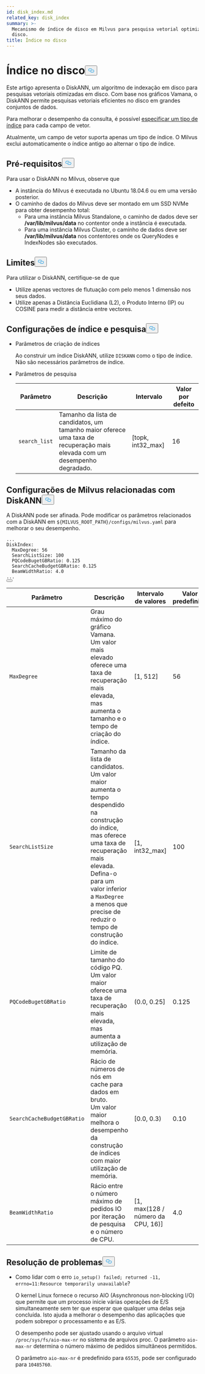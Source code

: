 ```yaml
---
id: disk_index.md
related_key: disk_index
summary: >-
  Mecanismo de índice de disco em Milvus para pesquisa vetorial optimizada por
  disco.
title: Índice no disco
---
```


<h1 id="On-disk-Index" class="common-anchor-header">Índice no disco<button data-href="#On-disk-Index" class="anchor-icon" translate="no">
      <svg translate="no"
        aria-hidden="true"
        focusable="false"
        height="20"
        version="1.1"
        viewBox="0 0 16 16"
        width="16"
      >
        <path
          fill="#0092E4"
          fill-rule="evenodd"
          d="M4 9h1v1H4c-1.5 0-3-1.69-3-3.5S2.55 3 4 3h4c1.45 0 3 1.69 3 3.5 0 1.41-.91 2.72-2 3.25V8.59c.58-.45 1-1.27 1-2.09C10 5.22 8.98 4 8 4H4c-.98 0-2 1.22-2 2.5S3 9 4 9zm9-3h-1v1h1c1 0 2 1.22 2 2.5S13.98 12 13 12H9c-.98 0-2-1.22-2-2.5 0-.83.42-1.64 1-2.09V6.25c-1.09.53-2 1.84-2 3.25C6 11.31 7.55 13 9 13h4c1.45 0 3-1.69 3-3.5S14.5 6 13 6z"
        ></path>
      </svg>
    </button></h1><p>Este artigo apresenta o DiskANN, um algoritmo de indexação em disco para pesquisas vetoriais otimizadas em disco. Com base nos gráficos Vamana, o DiskANN permite pesquisas vetoriais eficientes no disco em grandes conjuntos de dados.</p>
<p>Para melhorar o desempenho da consulta, é possível <a href="/docs/pt/v2.5.x/index-vector-fields.md">especificar um tipo de índice</a> para cada campo de vetor.</p>
<div class="alert note"> 
Atualmente, um campo de vetor suporta apenas um tipo de índice. O Milvus exclui automaticamente o índice antigo ao alternar o tipo de índice.</div>
<h2 id="Prerequisites" class="common-anchor-header">Pré-requisitos<button data-href="#Prerequisites" class="anchor-icon" translate="no">
      <svg translate="no"
        aria-hidden="true"
        focusable="false"
        height="20"
        version="1.1"
        viewBox="0 0 16 16"
        width="16"
      >
        <path
          fill="#0092E4"
          fill-rule="evenodd"
          d="M4 9h1v1H4c-1.5 0-3-1.69-3-3.5S2.55 3 4 3h4c1.45 0 3 1.69 3 3.5 0 1.41-.91 2.72-2 3.25V8.59c.58-.45 1-1.27 1-2.09C10 5.22 8.98 4 8 4H4c-.98 0-2 1.22-2 2.5S3 9 4 9zm9-3h-1v1h1c1 0 2 1.22 2 2.5S13.98 12 13 12H9c-.98 0-2-1.22-2-2.5 0-.83.42-1.64 1-2.09V6.25c-1.09.53-2 1.84-2 3.25C6 11.31 7.55 13 9 13h4c1.45 0 3-1.69 3-3.5S14.5 6 13 6z"
        ></path>
      </svg>
    </button></h2><p>Para usar o DiskANN no Milvus, observe que</p>
<ul>
<li>A instância do Milvus é executada no Ubuntu 18.04.6 ou em uma versão posterior.</li>
<li>O caminho de dados do Milvus deve ser montado em um SSD NVMe para obter desempenho total:<ul>
<li>Para uma instância Milvus Standalone, o caminho de dados deve ser <strong>/var/lib/milvus/data</strong> no contentor onde a instância é executada.</li>
<li>Para uma instância Milvus Cluster, o caminho de dados deve ser <strong>/var/lib/milvus/data</strong> nos contentores onde os QueryNodes e IndexNodes são executados.</li>
</ul></li>
</ul>
<h2 id="Limits" class="common-anchor-header">Limites<button data-href="#Limits" class="anchor-icon" translate="no">
      <svg translate="no"
        aria-hidden="true"
        focusable="false"
        height="20"
        version="1.1"
        viewBox="0 0 16 16"
        width="16"
      >
        <path
          fill="#0092E4"
          fill-rule="evenodd"
          d="M4 9h1v1H4c-1.5 0-3-1.69-3-3.5S2.55 3 4 3h4c1.45 0 3 1.69 3 3.5 0 1.41-.91 2.72-2 3.25V8.59c.58-.45 1-1.27 1-2.09C10 5.22 8.98 4 8 4H4c-.98 0-2 1.22-2 2.5S3 9 4 9zm9-3h-1v1h1c1 0 2 1.22 2 2.5S13.98 12 13 12H9c-.98 0-2-1.22-2-2.5 0-.83.42-1.64 1-2.09V6.25c-1.09.53-2 1.84-2 3.25C6 11.31 7.55 13 9 13h4c1.45 0 3-1.69 3-3.5S14.5 6 13 6z"
        ></path>
      </svg>
    </button></h2><p>Para utilizar o DiskANN, certifique-se de que</p>
<ul>
<li>Utilize apenas vectores de flutuação com pelo menos 1 dimensão nos seus dados.</li>
<li>Utilize apenas a Distância Euclidiana (L2), o Produto Interno (IP) ou COSINE para medir a distância entre vectores.</li>
</ul>
<h2 id="Index-and-search-settings" class="common-anchor-header">Configurações de índice e pesquisa<button data-href="#Index-and-search-settings" class="anchor-icon" translate="no">
      <svg translate="no"
        aria-hidden="true"
        focusable="false"
        height="20"
        version="1.1"
        viewBox="0 0 16 16"
        width="16"
      >
        <path
          fill="#0092E4"
          fill-rule="evenodd"
          d="M4 9h1v1H4c-1.5 0-3-1.69-3-3.5S2.55 3 4 3h4c1.45 0 3 1.69 3 3.5 0 1.41-.91 2.72-2 3.25V8.59c.58-.45 1-1.27 1-2.09C10 5.22 8.98 4 8 4H4c-.98 0-2 1.22-2 2.5S3 9 4 9zm9-3h-1v1h1c1 0 2 1.22 2 2.5S13.98 12 13 12H9c-.98 0-2-1.22-2-2.5 0-.83.42-1.64 1-2.09V6.25c-1.09.53-2 1.84-2 3.25C6 11.31 7.55 13 9 13h4c1.45 0 3-1.69 3-3.5S14.5 6 13 6z"
        ></path>
      </svg>
    </button></h2><ul>
<li><p>Parâmetros de criação de índices</p>
<p>Ao construir um índice DiskANN, utilize <code translate="no">DISKANN</code> como o tipo de índice. Não são necessários parâmetros de índice.</p></li>
<li><p>Parâmetros de pesquisa</p>
<table>
<thead>
<tr><th>Parâmetro</th><th>Descrição</th><th>Intervalo</th><th>Valor por defeito</th></tr>
</thead>
<tbody>
<tr><td><code translate="no">search_list</code></td><td>Tamanho da lista de candidatos, um tamanho maior oferece uma taxa de recuperação mais elevada com um desempenho degradado.</td><td>[topk, int32_max]</td><td>16</td></tr>
</tbody>
</table>
</li>
</ul>
<h2 id="DiskANN-related-Milvus-configurations" class="common-anchor-header">Configurações de Milvus relacionadas com DiskANN<button data-href="#DiskANN-related-Milvus-configurations" class="anchor-icon" translate="no">
      <svg translate="no"
        aria-hidden="true"
        focusable="false"
        height="20"
        version="1.1"
        viewBox="0 0 16 16"
        width="16"
      >
        <path
          fill="#0092E4"
          fill-rule="evenodd"
          d="M4 9h1v1H4c-1.5 0-3-1.69-3-3.5S2.55 3 4 3h4c1.45 0 3 1.69 3 3.5 0 1.41-.91 2.72-2 3.25V8.59c.58-.45 1-1.27 1-2.09C10 5.22 8.98 4 8 4H4c-.98 0-2 1.22-2 2.5S3 9 4 9zm9-3h-1v1h1c1 0 2 1.22 2 2.5S13.98 12 13 12H9c-.98 0-2-1.22-2-2.5 0-.83.42-1.64 1-2.09V6.25c-1.09.53-2 1.84-2 3.25C6 11.31 7.55 13 9 13h4c1.45 0 3-1.69 3-3.5S14.5 6 13 6z"
        ></path>
      </svg>
    </button></h2><p>A DiskANN pode ser afinada. Pode modificar os parâmetros relacionados com a DiskANN em <code translate="no">${MILVUS_ROOT_PATH}/configs/milvus.yaml</code> para melhorar o seu desempenho.</p>
<pre><code translate="no" class="language-YAML"><span class="hljs-string">...</span>
<span class="hljs-attr">DiskIndex:</span>
  <span class="hljs-attr">MaxDegree:</span> <span class="hljs-number">56</span>
  <span class="hljs-attr">SearchListSize:</span> <span class="hljs-number">100</span>
  <span class="hljs-attr">PQCodeBugetGBRatio:</span> <span class="hljs-number">0.125</span>
  <span class="hljs-attr">SearchCacheBudgetGBRatio:</span> <span class="hljs-number">0.125</span>
  <span class="hljs-attr">BeamWidthRatio:</span> <span class="hljs-number">4.0</span>
<span class="hljs-string">...</span>
<button class="copy-code-btn"></button></code></pre>
<table>
<thead>
<tr><th>Parâmetro</th><th>Descrição</th><th>Intervalo de valores</th><th>Valor predefinido</th></tr>
</thead>
<tbody>
<tr><td><code translate="no">MaxDegree</code></td><td>Grau máximo do gráfico Vamana. <br/> Um valor mais elevado oferece uma taxa de recuperação mais elevada, mas aumenta o tamanho e o tempo de criação do índice.</td><td>[1, 512]</td><td>56</td></tr>
<tr><td><code translate="no">SearchListSize</code></td><td>Tamanho da lista de candidatos. <br/> Um valor maior aumenta o tempo despendido na construção do índice, mas oferece uma taxa de recuperação mais elevada. <br/> Defina-o para um valor inferior a <code translate="no">MaxDegree</code> a menos que precise de reduzir o tempo de construção do índice.</td><td>[1, int32_max]</td><td>100</td></tr>
<tr><td><code translate="no">PQCodeBugetGBRatio</code></td><td>Limite de tamanho do código PQ. <br/> Um valor maior oferece uma taxa de recuperação mais elevada, mas aumenta a utilização de memória.</td><td>(0.0, 0.25]</td><td>0.125</td></tr>
<tr><td><code translate="no">SearchCacheBudgetGBRatio</code></td><td>Rácio de números de nós em cache para dados em bruto. <br/> Um valor maior melhora o desempenho da construção de índices com maior utilização de memória.</td><td>[0.0, 0.3)</td><td>0.10</td></tr>
<tr><td><code translate="no">BeamWidthRatio</code></td><td>Rácio entre o número máximo de pedidos IO por iteração de pesquisa e o número de CPU.</td><td>[1, max(128 / número da CPU, 16)]</td><td>4.0</td></tr>
</tbody>
</table>
<h2 id="Troubleshooting" class="common-anchor-header">Resolução de problemas<button data-href="#Troubleshooting" class="anchor-icon" translate="no">
      <svg translate="no"
        aria-hidden="true"
        focusable="false"
        height="20"
        version="1.1"
        viewBox="0 0 16 16"
        width="16"
      >
        <path
          fill="#0092E4"
          fill-rule="evenodd"
          d="M4 9h1v1H4c-1.5 0-3-1.69-3-3.5S2.55 3 4 3h4c1.45 0 3 1.69 3 3.5 0 1.41-.91 2.72-2 3.25V8.59c.58-.45 1-1.27 1-2.09C10 5.22 8.98 4 8 4H4c-.98 0-2 1.22-2 2.5S3 9 4 9zm9-3h-1v1h1c1 0 2 1.22 2 2.5S13.98 12 13 12H9c-.98 0-2-1.22-2-2.5 0-.83.42-1.64 1-2.09V6.25c-1.09.53-2 1.84-2 3.25C6 11.31 7.55 13 9 13h4c1.45 0 3-1.69 3-3.5S14.5 6 13 6z"
        ></path>
      </svg>
    </button></h2><ul>
<li><p>Como lidar com o erro <code translate="no">io_setup() failed; returned -11, errno=11:Resource temporarily unavailable</code>?</p>
<p>O kernel Linux fornece o recurso AIO (Asynchronous non-blocking I/O) que permite que um processo inicie várias operações de E/S simultaneamente sem ter que esperar que qualquer uma delas seja concluída. Isto ajuda a melhorar o desempenho das aplicações que podem sobrepor o processamento e as E/S.</p>
<p>O desempenho pode ser ajustado usando o arquivo virtual <code translate="no">/proc/sys/fs/aio-max-nr</code> no sistema de arquivos proc. O parâmetro <code translate="no">aio-max-nr</code> determina o número máximo de pedidos simultâneos permitidos.</p>
<p>O parâmetro <code translate="no">aio-max-nr</code> é predefinido para <code translate="no">65535</code>, pode ser configurado para <code translate="no">10485760</code>.</p></li>
</ul>
